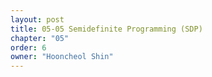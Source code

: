 ```yaml
---
layout: post
title: 05-05 Semidefinite Programming (SDP)
chapter: "05"
order: 6
owner: "Hooncheol Shin"
---
```

